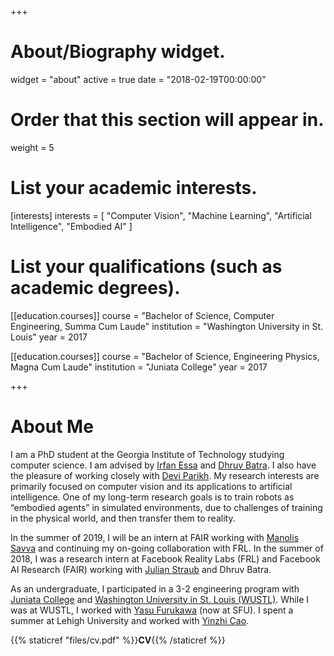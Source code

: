 +++
# About/Biography widget.
widget = "about"
active = true
date = "2018-02-19T00:00:00"

# Order that this section will appear in.
weight = 5

# List your academic interests.
[interests]
  interests = [
    "Computer Vision",
    "Machine Learning",
    "Artificial Intelligence",
    "Embodied AI"
  ]

# List your qualifications (such as academic degrees).

[[education.courses]]
  course = "Bachelor of Science, Computer Engineering, Summa Cum Laude"
  institution = "Washington University in St. Louis"
  year = 2017

[[education.courses]]
  course = "Bachelor of Science, Engineering Physics, Magna Cum Laude"
  institution = "Juniata College"
  year = 2017


+++

# About Me

I am a PhD student at the Georgia Institute of Technology studying computer science. I am advised by
[Irfan Essa](http://prof.irfanessa.com) and [Dhruv Batra](https://www.cc.gatech.edu/~dbatra/).  I also have the
pleasure of working closely with
[Devi Parikh](https://www.cc.gatech.edu/~parikh/).  My research interests are
primarily focused on computer vision and its applications to artificial intelligence.
One of my long-term research goals is to train robots as “embodied agents” in simulated environments, 
due to challenges of training in the physical world, and then transfer them to reality.


In the summer of 2019, I will
be an intern at FAIR working with [Manolis Savva](http://msavva.github.io) and continuing my on-going
collaboration with FRL.
In the summer of 2018, I was a research intern at Facebook Reality Labs (FRL) and Facebook AI Research (FAIR) working with
[Julian Straub](http://people.csail.mit.edu/jstraub/) and Dhruv Batra.

As an undergraduate, I participated in a 3-2 engineering program with [Juniata College](https://www.juniata.edu)
and [Washington University in St. Louis (WUSTL)](https://wustl.edu).
While I was at WUSTL, I
worked with [Yasu Furukawa](http://www.cs.sfu.ca/~furukawa/) (now at SFU).  I spent a summer at Lehigh University and
worked with [Yinzhi Cao](http://www.yinzhicao.org).

{{% staticref "files/cv.pdf" %}}**CV**{{% /staticref %}}
